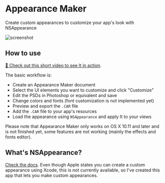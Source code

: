 # Appearance Maker

Create custom appearances to customize your app's look with NSAppearance

![screenshot](https://raw.github.com/insidegui/AppearanceMaker/master/screenshot_new.png)

## How to use

[🎥 Check out this short video to see It in action](https://youtu.be/DL1ZzSuU2cA).

The basic workflow is:

* Create an Appearance Maker document
* Select the UI elements you want to customize and click "Customize"
* Edit the PSDs in Photoshop or equivalent and save
* Change colors and fonts (font customization is not implemented yet)
* Preview and export the `.CAR` file
* Add the `.CAR` file to your app's resources
* Load the appearance using `NSAppearance` and apply It to your views

Please note that Appearance Maker only works on OS X 10.11 and later and is not finished yet, some features are not working (mainly the effects and fonts editor).

## What's NSAppearance?

[Check the docs](https://developer.apple.com/library/mac/documentation/AppKit/Reference/NSAppearance_Class/Reference/Reference.html). Even though Apple states you can create a custom appearance using Xcode, this is not currently available, so I've created this app that lets you make custom appearances.
